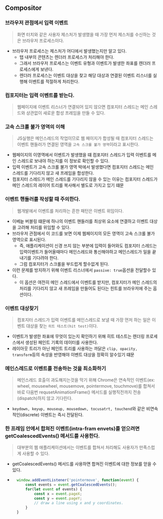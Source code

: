 ## Compositor

### 브라우저 관점에서 입력 이벤트

> 화면 터치와 같은 사용자 제스처가 발생했을 때 가장 먼저 제스처를 수신하는 것은 브라우저 프로세스이다.

- 브라우저 프로세스는 제스처가 어디에서 발생했는지만 알고 있다.
  - 탭 내부의 콘텐츠는 렌더러 프로세스가 처리해야 한다.
  - 그래서 브라우저 프로세스는 이벤트 유형과 이벤트가 발생한 좌표를 렌더러 프로세스에게 보낸다.
  - 렌더러 프로세스는 이벤트 대상을 찾고 해당 대상과 연결된 이벤트 리스너를 실행해 이벤트를 적절하게 처리한다.

### 컴포지터는 입력 이벤트를 받는다.

> 웹페이지에 이벤트 리스너가 연결되어 있지 않으면 컴포지터 스레드는 메인 스레드와 상관없이 새로운 합성 프레임을 만들 수 있다.

### 고속 스크롤 불가 영역의 이해

> JS실행은 메인스레드의 작업이므로 웹 페이지가 합성될 때 컴포지터 스레드는 이벤트 핸들러가 연결된 영역을 `고속 스크롤 불가 영역`이라고 표시한다.

- 웹페이지의 이영역에서 이벤트가 발생했을 떄 컴포지터 스레드가 입력 이벤트를 메인 스레드로 보내야 하는지를 이 정보로 확인할 수 있다.
- 입력 이벤트가 고속 스크롤 불가 영역 박에서 발생했다면 컴포지터 스레드는 메인 스레드를 기다리지 않고 새 프레임을 합성한다.
- 컴포지터 스레드가 메인 스레드를 기다리지 않을 수 있는 이유는 컴포지터 스레드가 메인 스레드의 레이어 트리를 복사해서 별도로 가지고 있기 떄문

### 이벤트 핸들러를 작성할 때 주의한다.

> 웹개발에서 이벤트를 처리하는 흔한 패턴은 이벤트 위임이다.

- 이베늩 버블링 떄문에 하나의 이벤트 핸들러를 최상위 요소에 연결하고 이벤트 대상을 고려해 처리를 위임할 수 있다.
- 브라우저 관점에서 이 코드를 보면 이제 웹페이지의 모든 영역이 고속 스크롤 불가 영역으로 표시된다.
  - 즉, 애플리케이션이 신경 쓰지 않는 부분에 입력이 들어와도 컴포지터 스레드는 입력이벤트가 들어올때마다 메인스레드와 통신해야하고 메인스레드가 일을 끝내기를 기다려야 한다.
  - 그럼 컴포지터가 스크롤을 부드럽게 할수없게 된다.
- 이런 문제를 방지하기 위해 이벤트 리스너에서 `passive: true`옵션을 전달할수 있다.
  - 이 옵션은 여전히 메인 스레드에서 이벤트를 받지만, 컴포지터가 메인 스레드의 처리를 기다리지 않고 새 프레임을 만들어도 된다는 힌트를 브라우저에 주는 옵션이다.

### 이벤트 대상찾기

> 컴포지터 스레드가 입력 이벤트를 메인스레드로 보낼 때 가장 먼저 하는 일은 이벤트 대상을 찾는 `히트 테스트(hit test)`이다.

- 이벤트가 발생한 좌표에 무엇이 있는지 확인하기 위해 히트 테스트는 렌더링 프로세스에서 생성된 페인트 기록의 데이터를 사용한다.
- 레이아웃 트리가 아닌 페인트 트리를 사용하는 까닭은 `clip, opacity, transform`등의 속성을 반영해야 이벤트 대상을 정확히 알수있기 떄문

### 메인스레드로 이벤트를 전송하는 것을 최소화하기

> 메인스레드 호출이 과도해지는것을 막기 위해 Chrome은 연속적인 이벤트(ex: wheel, mousewheel, mousemove, pointermove, touchmove)를 합쳐서 바로 다음번 requsetAnimationFrame() 메서드를 실행직전까지 전송(dispatch)하지 않고 기다린다.

- `keydown, keyup, mouseup, mousedown, tocusatrt, touchend`와 같은 비연속적인(discrete) 이벤트는 즉시 전달된다.

### 한 프레임 안에서 합쳐진 이벤트(intra-fram envets)를 얻으려면 getCoalescedEvents() 메서드를 사용한다.

> 대부분의 웹 애플리케이션에서는 이벤트를 합쳐서 처리해도 사용자가 만족스럽게 사용할 수 있다.

- getCoalescedEvents() 메서드를 사용하면 합쳐진 이벤트에 대한 정보를 얻을 수 있다.

- ```js
    window.addEventListener('pointermove', function(event) {
        const events = event.getCoalescedEvents();
        for(let event of events) {
            const x = event.pageX;
            const y = event.pageY;
            // draw a line using x and y coordinates.
        }
    }
  ```
